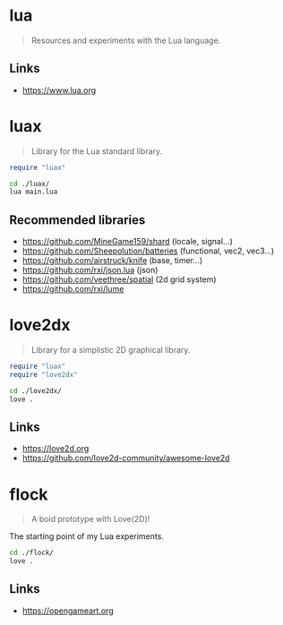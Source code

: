 lua
===

> Resources and experiments with the Lua language.

Links
-----

- https://www.lua.org

luax
====

> Library for the Lua standard library.

```lua
require "luax"
```

```bash
cd ./luax/
lua main.lua
```

Recommended libraries
---------------------

- https://github.com/MineGame159/shard (locale, signal...)
- https://github.com/Sheepolution/batteries (functional, vec2, vec3...)
- https://github.com/airstruck/knife (base, timer...)
- https://github.com/rxi/json.lua (json)
- https://github.com/veethree/spatial (2d grid system)
- https://github.com/rxi/lume

love2dx
=======

> Library for a simplistic 2D graphical library.

```lua
require "luax"
require "love2dx"
```

```bash
cd ./love2dx/
love .
```

Links
-----

- https://love2d.org
- https://github.com/love2d-community/awesome-love2d

flock
=====

> A boid prototype with Love(2D)!

The starting point of my Lua experiments.

```bash
cd ./flock/
love .
```

Links
-----

- https://opengameart.org
